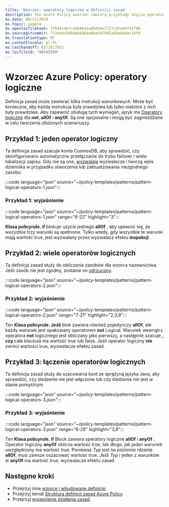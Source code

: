 ```yaml
---
title: 'Wzorzec: operatory logiczne w definicji zasad'
description: Ten Azure Policy wzorzec zawiera przykłady użycia operatorów logicznych w definicji zasad.
ms.date: 08/17/2020
ms.topic: sample
ms.openlocfilehash: 3f644cdbfc45b06d1ad5db8e7727c0fa69742f00
ms.sourcegitcommit: 772eb9c6684dd4864e0ba507945a83e48b8c16f0
ms.translationtype: MT
ms.contentlocale: pl-PL
ms.lasthandoff: 03/19/2021
ms.locfileid: "88545594"
---
```

# <a name="azure-policy-pattern-logical-operators"></a>Wzorzec Azure Policy: operatory logiczne

Definicja zasad może zawierać kilka instrukcji warunkowych. Może być konieczne, aby każda instrukcja była prawdziwa lub tylko niektóre z nich były prawdziwe. Aby zapewnić obsługę tych wymagań, język ma [Operatory logiczne](../concepts/definition-structure.md#logical-operators) dla **not**, **allOf** i **anyOf**. Są one opcjonalne i mogą być zagnieżdżane w celu tworzenia złożonych scenariuszy.

## <a name="sample-1-one-logical-operator"></a>Przykład 1: jeden operator logiczny

Ta definicja zasad szacuje konta CosmosDB, aby sprawdzić, czy skonfigurowano automatyczne przełączanie do trybu failover i wiele lokalizacji zapisu. Gdy nie są one, [wyzwalają](../concepts/effects.md#audit) wyzwalacze i tworzą wpis dziennika w przypadku utworzenia lub zaktualizowania niezgodnego zasobu.

:::code language="json" source="~/policy-templates/patterns/pattern-logical-operators-1.json":::

### <a name="sample-1-explanation"></a>Przykład 1: wyjaśnienie

:::code language="json" source="~/policy-templates/patterns/pattern-logical-operators-1.json" range="6-22" highlight="3":::

**Klasa policyrule. if** blokuje użycie jednego **allOf** , aby upewnić się, że wszystkie trzy warunki są spełnione.
Tylko wtedy, gdy wszystkie te warunki mają wartość true, jest wyzwalany przez wyzwalacz efektu **inspekcji** .

## <a name="sample-2-multiple-logical-operators"></a>Przykład 2: wiele operatorów logicznych

Ta definicja zasad służy do obliczania zasobów dla wzorca nazewnictwa. Jeśli zasób nie jest zgodny, zostanie on [odrzucony](../concepts/effects.md#deny).

:::code language="json" source="~/policy-templates/patterns/pattern-logical-operators-2.json":::

### <a name="sample-2-explanation"></a>Przykład 2: wyjaśnienie

:::code language="json" source="~/policy-templates/patterns/pattern-logical-operators-2.json" range="7-21" highlight="2,3,9":::

Ten **Klasa policyrule. Jeśli** blok zawiera również pojedynczy **allOf**, ale każdy warunek jest opakowany operatorem **not** Logical. Warunek wewnątrz operatora **not** logicznego jest obliczany jako pierwszy, a następnie szacuje **, czy** cała klauzula ma wartość true lub false. Jeśli operator logiczny **nie** zwróci wartości true, wyzwalacze efektu zasad.

## <a name="sample-3-combining-logical-operators"></a>Przykład 3: łączenie operatorów logicznych

Ta definicja zasad służy do szacowania kont ze sprężyną języka Java, aby sprawdzić, czy śledzenie nie jest włączone lub czy śledzenie nie jest w stanie pomyślnym.

:::code language="json" source="~/policy-templates/patterns/pattern-logical-operators-3.json":::

### <a name="sample-3-explanation"></a>Przykład 3: wyjaśnienie

:::code language="json" source="~/policy-templates/patterns/pattern-logical-operators-3.json" range="6-28" highlight="3,8":::

Ten **Klasa policyrule. if** Block zawiera operatory logiczne **allOf** i **anyOf** . Operator logiczny **anyOf** oblicza wartość true, tak długo, jak jeden warunek uwzględniony ma wartość true. Ponieważ _Typ_ jest na poziomie rdzenia **allOf**, musi zawsze oszacować wartość true. Jeśli _Typ_ i jeden z warunków w **anyOf** ma wartość true, wyzwalacze efektu zasad.

## <a name="next-steps"></a>Następne kroki

- Przejrzyj inne [wzorce i wbudowane definicje](./index.md).
- Przejrzyj temat [Struktura definicji zasad Azure Policy](../concepts/definition-structure.md).
- Przejrzyj [wyjaśnienie działania zasad](../concepts/effects.md).